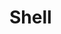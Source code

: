 # Shell

<!-- cmdrun echo oui& echo non-->
<!-- cmdrun yes 42 | head -n 10 | sed -z 's/\n/  \n/g' -->
<!-- cmdrun seq 1 10 | tail -n 5 -->
